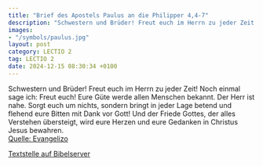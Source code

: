 ```yaml
---
title: "Brief des Apostels Paulus an die Philipper 4,4-7"
description: "Schwestern und Brüder! Freut euch im Herrn zu jeder Zeit! Noch einmal sage ich: Freut euch! Eure Güte werde allen Menschen bekannt. Der Herr ist nahe. Sorgt euch um nichts, sondern bringt in jeder Lage betend und flehend eure Bitten mit Dank vor Gott! Und der Friede Gottes, der a...."
images:
- "/symbols/paulus.jpg"
layout: post
category: LECTIO 2
tag: LECTIO 2
date: 2024-12-15 08:30:34 +0100
---
```

Schwestern und Brüder! Freut euch im Herrn zu jeder Zeit! Noch einmal sage ich: Freut euch!
Eure Güte werde allen Menschen bekannt. Der Herr ist nahe.
Sorgt euch um nichts, sondern bringt in jeder Lage betend und flehend eure Bitten mit Dank vor Gott!
Und der Friede Gottes, der alles Verstehen übersteigt, wird eure Herzen und eure Gedanken in Christus Jesus bewahren.<!--more--><br>
[Quelle: Evangelizo](https://evangeliumtagfuertag.org/DE/gospel)

[Textstelle auf Bibelserver](https://www.bibleserver.com/EU/Philipper4,4-7)
